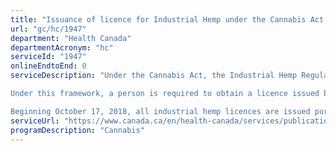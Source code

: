 ```yaml
---
title: "Issuance of licence for Industrial Hemp under the Cannabis Act and its Regulations"
url: "gc/hc/1947"
department: "Health Canada"
departmentAcronym: "hc"
serviceId: "1947"
onlineEndtoEnd: 0
serviceDescription: "Under the Cannabis Act, the Industrial Hemp Regulations set out the regulatory framework for controlling and authorizing certain activities with industrial hemp, which is defined under these regulations as a cannabis plant – or any part of the plant – in which the concentration of THC is 0.3% (weight by weight) or less in the flowering heads and leaves.

Under this framework, a person is required to obtain a licence issued by Health Canada in order to conduct various activities with industrial hemp. In addition, licence holders are responsible for compliance with the Cannabis Act and its regulations, and with other applicable federal, provincial and territorial legislation and municipal by-laws.

Beginning October 17, 2018, all industrial hemp licences are issued pursuant to the Cannabis Act and its Industrial Hemp Regulations. The previous paper-based application process has been updated into an online electronic application process via the Cannabis Tracking and Licencing System (CTLS), which is the primary means through which applicants may apply for an industrial hemp licence from Health Canada. (CSCB)"
serviceUrl: "https://www.canada.ca/en/health-canada/services/publications/drugs-health-products/industrial-hemp-licensing-application-guide.html"
programDescription: "Cannabis"
---
```

